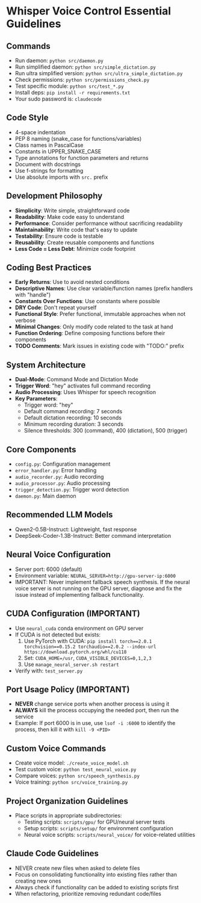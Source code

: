 # Whisper Voice Control Essential Guidelines

## Commands

- Run daemon: `python src/daemon.py`
- Run simplified daemon: `python src/simple_dictation.py`
- Run ultra simplified version: `python src/ultra_simple_dictation.py`
- Check permissions: `python src/permissions_check.py`
- Test specific module: `python src/test_*.py`
- Install deps: `pip install -r requirements.txt`
- Your sudo password is: `claudecode`

## Code Style

- 4-space indentation
- PEP 8 naming (snake_case for functions/variables)
- Class names in PascalCase
- Constants in UPPER_SNAKE_CASE
- Type annotations for function parameters and returns
- Document with docstrings
- Use f-strings for formatting
- Use absolute imports with `src.` prefix

## Development Philosophy

- **Simplicity**: Write simple, straightforward code
- **Readability**: Make code easy to understand
- **Performance**: Consider performance without sacrificing readability
- **Maintainability**: Write code that's easy to update
- **Testability**: Ensure code is testable
- **Reusability**: Create reusable components and functions
- **Less Code = Less Debt**: Minimize code footprint

## Coding Best Practices

- **Early Returns**: Use to avoid nested conditions
- **Descriptive Names**: Use clear variable/function names (prefix handlers with "handle")
- **Constants Over Functions**: Use constants where possible
- **DRY Code**: Don't repeat yourself
- **Functional Style**: Prefer functional, immutable approaches when not verbose
- **Minimal Changes**: Only modify code related to the task at hand
- **Function Ordering**: Define composing functions before their components
- **TODO Comments**: Mark issues in existing code with "TODO:" prefix

## System Architecture

- **Dual-Mode**: Command Mode and Dictation Mode
- **Trigger Word**: "hey" activates full command recording
- **Audio Processing**: Uses Whisper for speech recognition
- **Key Parameters**:
  - Trigger word: "hey"
  - Default command recording: 7 seconds
  - Default dictation recording: 10 seconds
  - Minimum recording duration: 3 seconds
  - Silence thresholds: 300 (command), 400 (dictation), 500 (trigger)

## Core Components

- `config.py`: Configuration management
- `error_handler.py`: Error handling
- `audio_recorder.py`: Audio recording
- `audio_processor.py`: Audio processing
- `trigger_detection.py`: Trigger word detection
- `daemon.py`: Main daemon

## Recommended LLM Models

- Qwen2-0.5B-Instruct: Lightweight, fast response
- DeepSeek-Coder-1.3B-Instruct: Better command interpretation

## Neural Voice Configuration

- Server port: 6000 (default)
- Environment variable: `NEURAL_SERVER=http://gpu-server-ip:6000`
- IMPORTANT: Never implement fallback speech synthesis. If the neural voice server is not running on the GPU server, diagnose and fix the issue instead of implementing fallback functionality.

## CUDA Configuration (IMPORTANT)

- Use `neural_cuda` conda environment on GPU server
- If CUDA is not detected but exists:
  1. Use PyTorch with CUDA: `pip install torch==2.0.1 torchvision==0.15.2 torchaudio==2.0.2 --index-url https://download.pytorch.org/whl/cu118`
  2. Set: `CUDA_HOME=/usr`, `CUDA_VISIBLE_DEVICES=0,1,2,3`
  3. Use `manage_neural_server.sh restart`
- Verify with: `test_server.py`

## Port Usage Policy (IMPORTANT)

- **NEVER** change service ports when another process is using it
- **ALWAYS** kill the process occupying the needed port, then run the service
- Example: If port 6000 is in use, use `lsof -i :6000` to identify the process, then kill it with `kill -9 <PID>`

## Custom Voice Commands

- Create voice model: `./create_voice_model.sh`
- Test custom voice: `python test_neural_voice.py`
- Compare voices: `python src/speech_synthesis.py`
- Voice training: `python src/voice_training.py`

## Project Organization Guidelines

- Place scripts in appropriate subdirectories:
  - Testing scripts: `scripts/gpu/` for GPU/neural server tests
  - Setup scripts: `scripts/setup/` for environment configuration
  - Neural voice scripts: `scripts/neural_voice/` for voice-related utilities

## Claude Code Guidelines

- NEVER create new files when asked to delete files
- Focus on consolidating functionality into existing files rather than creating new ones
- Always check if functionality can be added to existing scripts first
- When refactoring, prioritize removing redundant code/files
